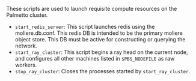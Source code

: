 These scripts are used to launch requisite compute resources on the Palmetto
cluster.

 - `start_redis_server`: This script launches redis using the moliere.db.conf.
   This redis DB is intended to be the primary moliere object store. This DB
   must be active for constructing or querying the network.
 - `start_ray_cluster`: This script begins a ray head on the current node, and
   configures all other machines listed in `$PBS_NODEFILE` as raw workers.
 - `stop_ray_cluster`: Closes the processes started by `start_ray_cluster`.

